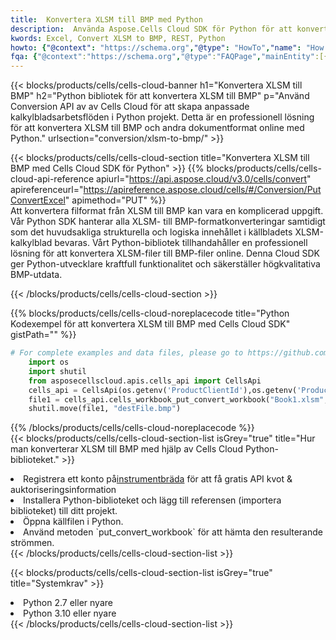 ```yaml
---
title:  Konvertera XLSM till BMP med Python
description:  Använda Aspose.Cells Cloud SDK för Python för att konvertera en fil i XLSM-format till en fil i BMP-format.
kwords: Excel, Convert XLSM to BMP, REST, Python
howto: {"@context": "https://schema.org","@type": "HowTo","name": "How to convert XLSM to BMP using the Cells Cloud Python library.","description": "How to convert XLSM to BMP using the Cells Cloud Python library.","image": {"@type": "ImageObject"},"url": "/python/conversion/xlsm-to-bmp/","step": [{ "@type": "HowToStep","name": "How to convert XLSM to BMP using the Cells Cloud Python library. step 1", "image": {"@type": "ImageObject",},"url": "/python/conversion/xlsm-to-bmp/","text": "Register an account at <a href='https://dashboard.aspose.cloud/'>Dashboard</a> to get free API quota & authorization details",},{ "@type": "HowToStep","name": "How to convert XLSM to BMP using the Cells Cloud Python library. step 1", "image": {"@type": "ImageObject",},"url": "/python/conversion/xlsm-to-bmp/","text": "Install Python library and add the reference (import the library) to your project.",},{ "@type": "HowToStep","name": "How to convert XLSM to BMP using the Cells Cloud Python library. step 1", "image": {"@type": "ImageObject",},"url": "/python/conversion/xlsm-to-bmp/","text": "Open the source file in Python.",},{ "@type": "HowToStep","name": "How to convert XLSM to BMP using the Cells Cloud Python library. step 1", "image": {"@type": "ImageObject",},"url": "/python/conversion/xlsm-to-bmp/","text": "Use the `put_convert_workbook` method to retrieve the resulting stream.",}, ],"supply": {"@type": "HowToSupply","name": "document"},"tool": [{"@type": "HowToTool","name": "PyCharm, Visual Studio Code, Sublime, Eclipse"},{"@type": "HowToTool","name": "Aspose Cells"}],"totalTime": "PT6M"}
fqa: {"@context":"https://schema.org","@type":"FAQPage","mainEntity":[{"@type":"Question","name":"Why convert file formats in C# using REST API?","acceptedAnswer":{"@type":"Answer","text":"Documents are encoded in many ways, and some files may be incompatible with the software you use. To open and read such files, just convert them to appropriate file formats.<br/><ol><li>Install .NET SDK and add the reference (import the library) to your project.</li><li>Open the source file in C# using REST API.</li><li>Call the PutConvertWorkbookRequest() method, passing an output filename with required extension.</li><li>Get the result of conversion as a separate file.</li></ol>"}},{"@type":"Question","name":"What file formats can I convert with your C# library?","acceptedAnswer":{"@type":"Answer","text":"We support a variety of file formats for conversion using .NET library, including XLSX, Excel, xls , PDF, CSV, HTML, Markdown, XML, PNG, JPG, TIFF, Json, TXT and many more."}},{"@type":"Question","name":"What is the maximum allowed file size for conversion using this .NET library?","acceptedAnswer":{"@type":"Answer","text":"There are no file size limits for format conversions using .NET library."}}]}
---
```

{{< blocks/products/cells/cells-cloud-banner h1="Konvertera XLSM till BMP" h2="Python bibliotek för att konvertera XLSM till BMP" p="Använd Conversion API av av Cells Cloud för att skapa anpassade kalkylbladsarbetsflöden i Python projekt. Detta är en professionell lösning för att konvertera XLSM till BMP och andra dokumentformat online med Python." urlsection="conversion/xlsm-to-bmp/" >}}

{{< blocks/products/cells/cells-cloud-section title="Konvertera XLSM till BMP med Cells Cloud SDK för Python" >}}
{{% blocks/products/cells/cells-cloud-api-reference apiurl="https://api.aspose.cloud/v3.0/cells/convert" apireferenceurl="https://apireference.aspose.cloud/cells/#/Conversion/PutConvertExcel" apimethod="PUT" %}}
<br/>
Att konvertera filformat från XLSM till BMP kan vara en komplicerad uppgift. Vår Python SDK hanterar alla XLSM- till BMP-formatkonverteringar samtidigt som det huvudsakliga strukturella och logiska innehållet i källbladets XLSM-kalkylblad bevaras. Vårt Python-bibliotek tillhandahåller en professionell lösning för att konvertera XLSM-filer till BMP-filer online. Denna Cloud SDK ger Python-utvecklare kraftfull funktionalitet och säkerställer högkvalitativa BMP-utdata.

{{< /blocks/products/cells/cells-cloud-section >}}

{{% blocks/products/cells/cells-cloud-noreplacecode title="Python Kodexempel för att konvertera XLSM till BMP med Cells Cloud SDK" gistPath="" %}}
 
```python
# For complete examples and data files, please go to https://github.com/aspose-cells-cloud/aspose-cells-cloud-python/
    import os
    import shutil
    from asposecellscloud.apis.cells_api import CellsApi
    cells_api = CellsApi(os.getenv('ProductClientId'),os.getenv('ProductClientSecret'))
    file1 = cells_api.cells_workbook_put_convert_workbook("Book1.xlsm",format="bmp")
    shutil.move(file1, "destFile.bmp")     
```
 
{{% /blocks/products/cells/cells-cloud-noreplacecode %}}
<br/>
{{< blocks/products/cells/cells-cloud-section-list isGrey="true" title="Hur man konverterar XLSM till BMP med hjälp av Cells Cloud Python-biblioteket." >}}
<li> Registrera ett konto på<a href="https://dashboard.aspose.cloud/">instrumentbräda</a> för att få gratis API kvot & auktoriseringsinformation</li>
<li>Installera Python-biblioteket och lägg till referensen (importera biblioteket) till ditt projekt.</li>
<li>Öppna källfilen i Python.</li>
<li>Använd metoden `put_convert_workbook` för att hämta den resulterande strömmen.</li>
{{< /blocks/products/cells/cells-cloud-section-list >}}

{{< blocks/products/cells/cells-cloud-section-list isGrey="true" title="Systemkrav" >}}
<li>Python 2.7 eller nyare</li>
<li>Python 3.10 eller nyare</li>
{{< /blocks/products/cells/cells-cloud-section-list >}}
